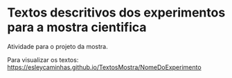 # Textos descritivos dos experimentos para a mostra cientifica 

Atividade para o projeto da mostra.

Para visualizar os textos:  https://esleycaminhas.github.io/TextosMostra/NomeDoExperimento
